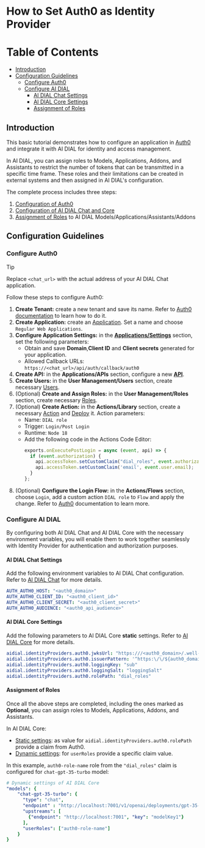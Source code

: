 
<!-- omit from toc -->
# How to Set Auth0 as Identity Provider

<div class="docusaurus-ignore">

<!-- omit from toc -->
# Table of Contents

- [Introduction](#introduction)
- [Configuration Guidelines](#configuration-guidelines)
  - [Configure Auth0](#configure-auth0)
  - [Configure AI DIAL](#configure-ai-dial)
    - [AI DIAL Chat Settings](#ai-dial-chat-settings)
    - [AI DIAL Core Settings](#ai-dial-core-settings)
    - [Assignment of Roles](#assignment-of-roles)
  
</div>

## Introduction

This basic tutorial demonstrates how to configure an application in [Auth0](https://auth0.com/docs/get-started) and integrate it with AI DIAL for identity and access management.

In AI DIAL, you can assign roles to Models, Applications, Addons, and Assistants to restrict the number of tokens that can be transmitted in a specific time frame. These roles and their limitations can be created in external systems and then assigned in AI DIAL's configuration.

The complete process includes three steps:

1. [Configuration of Auth0](#configure-auth0)
2. [Configuration of AI DIAL Chat and Core](#configure-ai-dial)
3. [Assignment of Roles](#assignment-of-roles) to AI DIAL Models/Applications/Assistants/Addons

## Configuration Guidelines

### Configure Auth0

> [!TIP]
> Replace `<chat_url>` with the actual address of your AI DIAL Chat application.

Follow these steps to configure Auth0:

1. **Create Tenant:** create a new tenant and save its name. Refer to [Auth0 documentation](https://auth0.com/docs/get-started/auth0-overview/create-tenants) to learn how to do it.
1. **Create Application:** create an [Application](https://auth0.com/docs/get-started/auth0-overview/create-applications). Set a name and choose `Regular Web Applications`.
1. **Configure Application Settings:** in the [**Applications/Settings**](https://auth0.com/docs/get-started/applications/application-settings) section, set the following parameters:
    - Obtain and save **Domain**,**Client ID** and **Client secrets** generated for your application.
    - Allowed Callback URLs: `https://<chat_url>/api/auth/callback/auth0`
1. **Create API:** in the **Applications/APIs** section, configure a new [**API**](https://auth0.com/docs/get-started/apis/api-settings).
1. **Create Users:** in the **User Management/Users** section, create necessary [Users](https://auth0.com/docs/manage-users/user-accounts/create-users).
1. (Optional) **Create and Assign Roles:** in the **User Management/Roles** section, create necessary [Roles](https://auth0.com/docs/manage-users/access-control/configure-core-rbac/roles/create-roles).
1. (Optional) **Create Action:** in the **Actions/Library** section, create a necessary [Action](https://auth0.com/docs/customize/actions/write-your-first-action#create-an-action) and [Deploy](https://auth0.com/docs/customize/actions/write-your-first-action#deploy-the-action) it. Action parameters:
   - Name: `DIAL role`
   - Trigger: `Login/Post Login`
   - Runtime: `Node 18`
   - Add the following code in the Actions Code Editor:
     ```js
     exports.onExecutePostLogin = async (event, api) => {
       if (event.authorization) { 
         api.accessToken.setCustomClaim("dial_roles", event.authorization.roles);
         api.accessToken.setCustomClaim('email', event.user.email);
       }
     };
     ```   
1. (Optional) **Configure the Login Flow:** in the **Actions/Flows** section, choose `Login`, add a custom action `DIAL role` to `Flow` and apply the change. Refer to [Auth0](https://auth0.com/docs/customize/actions/flows-and-triggers) documentation to learn more.

### Configure AI DIAL

By configuring both AI DIAL Chat and AI DIAL Core with the necessary environment variables, you will enable them to work together seamlessly with Identity Provider for authentication and authorization purposes.

#### AI DIAL Chat Settings

Add the following environment variables to AI DIAL Chat configuration. Refer to [AI DIAL Chat](https://github.com/epam/ai-dial-chat/blob/development/apps/chat/README.md#environment-variables) for more details.
   
  ```yaml
  AUTH_AUTH0_HOST: "<auth0_domain>"
  AUTH_AUTH0_CLIENT_ID: "<auth0_client_id>"
  AUTH_AUTH0_CLIENT_SECRET: "<auth0_client_secret>"
  AUTH_AUTH0_AUDIENCE: "<auth0_api_audience>" 
  ```

#### AI DIAL Core Settings

Add the following parameters to AI DIAL Core **static** settings. Refer to [AI DIAL Core](https://github.com/epam/ai-dial-core?tab=readme-ov-file#static-settings) for more details.
      
  ```yaml
  aidial.identityProviders.auth0.jwksUrl: "https:///<auth0_domain>/.well-known/jwks.json"
  aidial.identityProviders.auth0.issuerPattern: '^https:\/\/${auth0_domain_name}\.eu\.auth0\.com.*$'
  aidial.identityProviders.auth0.loggingKey: "sub"
  aidial.identityProviders.auth0.loggingSalt: "loggingSalt"
  aidial.identityProviders.auth0.rolePath: "dial_roles"
  ```

#### Assignment of Roles

Once all the above steps are completed, including the ones marked as **Optional**, you can assign roles to Models, Applications, Addons, and Assistants.

In AI DIAL Core:

* [Static settings](https://github.com/epam/ai-dial-core?tab=readme-ov-file#static-settings): as value for `aidial.identityProviders.auth0.rolePath` provide a claim from Auth0.
* [Dynamic settings](https://github.com/epam/ai-dial-core?tab=readme-ov-file#dynamic-settings): for `userRoles` provide a specific claim value. 

In this example, `auth0-role-name` role from the `"dial_roles"` claim is configured for `chat-gpt-35-turbo` model:

  ```yaml
  # Dynamic settings of AI DIAL Core
  "models": {
      "chat-gpt-35-turbo": {
        "type": "chat",
        "endpoint" : "http://localhost:7001/v1/openai/deployments/gpt-35-turbo/chat/completions",
        "upstreams": [
          {"endpoint": "http://localhost:7001", "key": "modelKey1"}
        ],
        "userRoles": ["auth0-role-name"]
      }
  }
  ```
